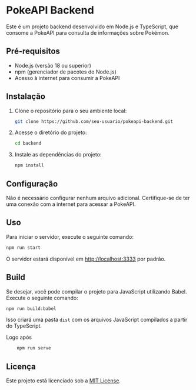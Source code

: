 # PokeAPI Backend

Este é um projeto backend desenvolvido em Node.js e TypeScript, que consome a PokeAPI para consulta de informações sobre Pokémon.

## Pré-requisitos

- Node.js (versão 18 ou superior)
- npm (gerenciador de pacotes do Node.js)
- Acesso à internet para consumir a PokeAPI

## Instalação

1. Clone o repositório para o seu ambiente local:

   ```bash
   git clone https://github.com/seu-usuario/pokeapi-backend.git
   ```

2. Acesse o diretório do projeto:

   ```bash
   cd backend
   ```

3. Instale as dependências do projeto:

   ```bash
   npm install
   ```

## Configuração

Não é necessário configurar nenhum arquivo adicional. Certifique-se de ter uma conexão com a internet para acessar a PokeAPI.

## Uso

Para iniciar o servidor, execute o seguinte comando:

```bash
npm run start
```

O servidor estará disponível em [http://localhost:3333](http://localhost:3333) por padrão.

## Build

Se desejar, você pode compilar o projeto para JavaScript utilizando Babel. Execute o seguinte comando:

```bash
npm run build:babel
```

Isso criará uma pasta `dist` com os arquivos JavaScript compilados a partir do TypeScript.

Logo após

```bash
    npm run serve
```

## Licença

Este projeto está licenciado sob a [MIT License](https://opensource.org/licenses/MIT).
